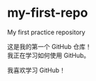 # my-first-repo
My first practice repository


这是我的第一个 GitHub 仓库！  
我正在学习如何使用 GitHub。

我喜欢学习 GitHub！
